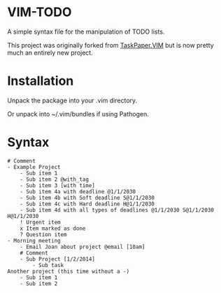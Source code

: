 VIM-TODO
========
A simple syntax file for the manipulation of TODO lists.

This project was originally forked from [TaskPaper.VIM](https://github.com/davidoc/taskpaper.vim) but is now pretty much an entirely new project.

Installation
=============
Unpack the package into your .vim directory.

Or unpack into ~/.vim/bundles if using Pathogen.

Syntax
=======
	# Comment
	- Example Project
		- Sub item 1
		- Sub item 2 @with_tag
		- Sub item 3 [with time]
		- Sub item 4a with deadline @1/1/2030
		- Sub item 4b with Soft deadline S@1/1/2030
		- Sub item 4c with Hard deadline H@1/1/2030
		- Sub item 4d with all types of deadlines @1/1/2030 S@1/1/2030 H@1/1/2030
		! Urgent item
		x Item marked as done
		? Question item
	- Morning meeting
		- Email Joan about project @email [10am]
		# Comment
		- Sub Project [1/2/2014]
			- Sub task
	Another project (this time without a -)
		- Sub item 1
		- Sub item 2


